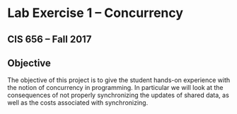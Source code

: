 # Lab Exercise 1 – Concurrency
## CIS 656 – Fall 2017

## Objective
The objective of this project is to give the student hands-on experience with the notion of concurrency in programming.  In particular we will look at the consequences of not properly synchronizing the updates of shared data, as well as the costs associated with synchronizing.

